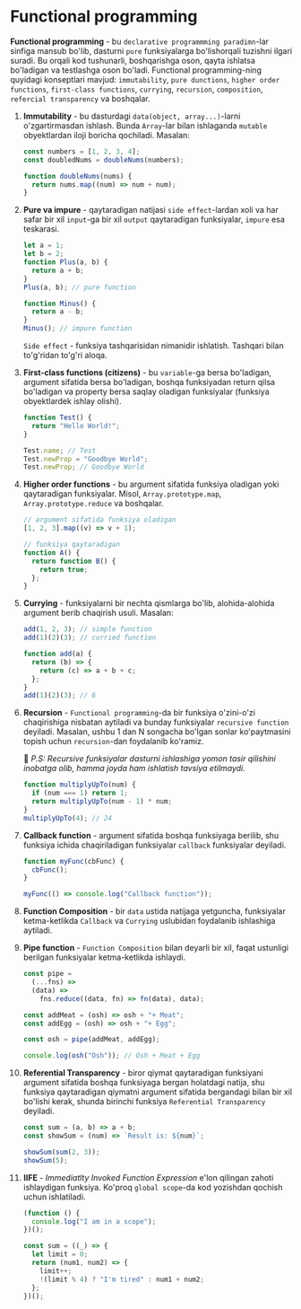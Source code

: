 # Functional programming

**Functional programming** - bu `declarative programmming paradimn`-lar sinfiga mansub bo'lib, dasturni `pure` funksiyalarga bo'lishorqali tuzishni ilgari suradi. Bu orqali kod tushunarli, boshqarishga oson, qayta ishlatsa bo'ladigan va testlashga oson bo'ladi. Functional programming-ning quyidagi konseptlari mavjud: `immutability`, `pure dunctions`, `higher order functions`, `first-class functions`, `currying`, `recursion`, `composition`, `refercial transparency` va boshqalar.

1. **Immutability** - bu dasturdagi `data(object, array...)`-larni o'zgartirmasdan ishlash. Bunda `Array`-lar bilan ishlaganda `mutable` obyektlardan iloji boricha qochiladi. Masalan:

   ```javascript
   const numbers = [1, 2, 3, 4];
   const doubledNums = doubleNums(numbers);

   function doubleNums(nums) {
     return nums.map((num) => num + num);
   }
   ```

2. **Pure va impure** - qaytaradigan natijasi `side effect`-lardan xoli va har safar bir xil `input`-ga bir xil `output` qaytaradigan funksiyalar, `impure` esa teskarasi.

   ```javascript
   let a = 1;
   let b = 2;
   function Plus(a, b) {
     return a + b;
   }
   Plus(a, b); // pure function

   function Minus() {
     return a - b;
   }
   Minus(); // impure function
   ```

   `Side effect` - funksiya tashqarisidan nimanidir ishlatish. Tashqari bilan to'g'ridan to'g'ri aloqa.

3. **First-class functions (citizens)** - bu `variable`-ga bersa bo'ladigan, argument sifatida bersa bo'ladigan, boshqa funksiyadan return qilsa bo'ladigan va property bersa saqlay oladigan funksiyalar (funksiya obyektlardek ishlay olishi).

   ```javascript
   function Test() {
     return "Hello World!";
   }

   Test.name; // Test
   Test.newProp = "Goodbye World";
   Test.newProp; // Goodbye World
   ```

4. **Higher order functions** - bu argument sifatida funksiya oladigan yoki qaytaradigan funksiyalar. Misol, `Array.prototype.map`, `Array.prototype.reduce` va boshqalar.

   ```javascript
   // argument sifatida funksiya oladigan
   [1, 2, 3].map((v) => v + 1);

   // funksiya qaytaradigan
   function A() {
     return function B() {
       return true;
     };
   }
   ```

5. **Currying** - funksiyalarni bir nechta qismlarga bo'lib, alohida-alohida argument berib chaqirish usuli. Masalan:

   ```javascript
   add(1, 2, 3); // simple function
   add(1)(2)(3); // curried function

   function add(a) {
     return (b) => {
       return (c) => a + b + c;
     };
   }
   add(1)(2)(3); // 6
   ```

6. **Recursion** - `Functional programming`-da bir funksiya o'zini-o'zi chaqirishiga nisbatan aytiladi va bunday funksiyalar `recursive function` deyiladi. Masalan, ushbu 1 dan N songacha bo'lgan sonlar ko'paytmasini topish uchun `recursion`-dan foydalanib ko'ramiz.

   📢 _P.S: Recursive funksiyalar dasturni ishlashiga yomon tasir qilishini inobatga olib, hamma joyda ham ishlatish tavsiya etilmaydi._

   ```javascript
   function multiplyUpTo(num) {
     if (num === 1) return 1;
     return multiplyUpTo(num - 1) * num;
   }
   multiplyUpTo(4); // 24
   ```

7. **Callback function** - argument sifatida boshqa funksiyaga berilib, shu funksiya ichida chaqiriladigan funksiyalar `callback` funksiyalar deyiladi.

   ```javascript
   function myFunc(cbFunc) {
     cbFunc();
   }

   myFunc(() => console.log("Callback function"));
   ```

8. **Function Composition** - bir `data` ustida natijaga yetguncha, funksiyalar ketma-ketlikda `Callback` va `Currying` uslubidan foydalanib ishlashiga aytiladi.

9. **Pipe function** - `Function Composition` bilan deyarli bir xil, faqat ustunligi berilgan funksiyalar ketma-ketlikda ishlaydi.

   ```javascript
   const pipe =
     (...fns) =>
     (data) =>
       fns.reduce((data, fn) => fn(data), data);

   const addMeat = (osh) => osh + "+ Meat";
   const addEgg = (osh) => osh + "+ Egg";

   const osh = pipe(addMeat, addEgg);

   console.log(osh("Osh")); // Osh + Meat + Egg
   ```

10. **Referential Transparency** - biror qiymat qaytaradigan funksiyani argument sifatida boshqa funksiyaga bergan holatdagi natija, shu funksiya qaytaradigan qiymatni argument sifatida bergandagi bilan bir xil bo'lishi kerak, shunda birinchi funksiya `Referential Transparency` deyiladi.

    ```javascript
    const sum = (a, b) => a + b;
    const showSum = (num) => `Result is: ${num}`;

    showSum(sum(2, 3));
    showSum(5);
    ```

11. **IIFE** - _Immediatlty Invoked Function Expression_ e'lon qilingan zahoti ishlaydigan funksiya. Ko'proq `global scope`-da kod yozishdan qochish uchun ishlatiladi.

    ```javascript
    (function () {
      console.log("I am in a scope");
    })();
    ```

    ```javascript
    const sum = ((_) => {
      let limit = 0;
      return (num1, num2) => {
        limit++;
        !(limit % 4) ? "I'm tired" : num1 + num2;
      };
    })();
    ```
